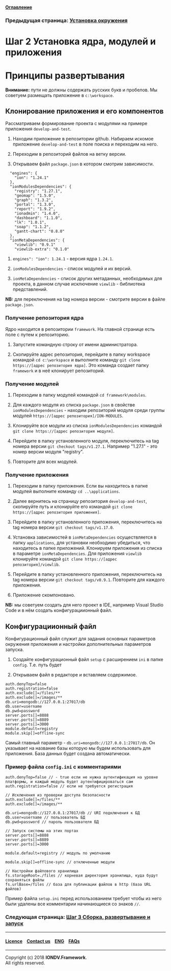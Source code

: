 #### [Оглавление](/docs/ru/index.md)

### Предыдущая страница: [Установка окружения](docs/ru/1_system_deployment/step1_installing_environment.md)

# Шаг 2 Установка ядра, модулей и приложения

# Принципы развертывания

**Внимание:** пути не должны содержать русских букв и пробелов. Мы советуем размещать приложение в `c:\workspace`.

## Клонирование приложения и его компонентов

Рассматриваем формирование проекта с модулями на примере приложения `develop-and-test`.
1. Находим приложение в репозитории github. Набираем искомое приложение `develop-and-test` в поле поиска и переходим на него.

2. Переходим в репозиторий файлов на ветку версии.

3. Открываем файл `package.json` в котором смотрим зависимости.

```
  "engines": {
    "ion": "1.24.1"
  },
  "ionModulesDependencies": {
    "registry": "1.27.1",
    "geomap": "1.5.0",
    "graph": "1.3.2",
    "portal": "1.3.0",
    "report": "1.9.2",
    "ionadmin": "1.4.0",
    "dashboard": "1.1.0",
    "lk": "1.0.1",
    "soap": "1.1.2",
    "gantt-chart": "0.8.0"
  },
  "ionMetaDependencies": {
    "viewlib": "0.9.1"
    "viewlib-extra": "0.1.0"
```

1. `engines": "ion": 1.24.1` - версия ядра `1.24.1`.  

2. `ionModulesDependencies` - список модулей и их версий.  

3. `ionMetaDependencies` - список других метаданных, необходимых для проекта, в данном случае исключение `viewlib` - библиотека представлений.

**NB:** для переключения на tag номера версии - смотрите версии в файле `package.json`.

### Получение репозитория ядра

Ядро находится в репозитории `framework`. На главной странице есть поле с путем к репозиторию.

1. Запустите командную строку от имени администратора. 

2. Скопируйте адрес репозитория, перейдите в папку workspace командой  `cd c:\workspace` и выполните команду `git clone https://[адрес репозитория ядра]`. Это команда создает папку `framework` и в неё клонирует репозиторий. 

### Получение модулей

1. Переходим в папку модулей командой `cd framework\modules`. 

2. Для каждого модуля из списка `package.json` в свойстве `ionModulesDependencies` - находим репозиторий модуля среди группы модулей `https://[адрес репозитория]/ION-MODULES`.

3. Клонируйте все модули из списка `ionModulesDependencies` командой `git clone https://[адрес репозитория модуля]`.

4. Перейдите в папку установленного модуля, переключитесь на tag номера версии `git checkout tags/v1.27.1`. Например "1.27.1" - это номер версии модуля "registry". 

5. Повторите для всех модулей. 

### Получение приложения

1. Переходим в папку приложения. Если вы находитесь в папке модулей выполните команду `cd ..\applications`.

2. Далее вернитесь на страницу репозитория `develop-and-test`, скопируйте путь и клонируйте его командой
`git clone https://[адрес репозитория приложения]`. 

3. Перейдите в папку установленного приложения, переключитесь на tag номера версии `git checkout tags/v1.17.0`.

4. Установка зависимостей в `ionMetaDependencies` осуществляется в папку `applications`, для установки необходимо убедиться, что находитесь в папке приложений. Клонируем приложения из списка в параметре  `ionMetaDependencies`. Для приложения `viewlib` клонируйте командой `git clone https://[адрес репозитория]/viewlib`.  

5. Перейдите в папку установленного приложения, переключитесь на tag номера версии `git checkout tags/v0.9.1`. Повторите для каждого приложения.

6. Приложение скомпоновано. 

**NB:** мы советуем создать для него проект в IDE, например Visual Studio Code и в нём создать конфигурациионный файл.  

## Конфигурациионный файл

Конфигурационный файл служит для задания основных параметров окружения приложения и настройки дополнительных параметров запуска.

1. Создайте конфигурационный файл `setup` с расширением `ini` в папке `config`. Т.е. путь будет 

2. Открываем файл в редакторе и вставляем содержимое. 

```
auth.denyTop=false 
auth.registration=false 
auth.exclude[]=/files/**
auth.exclude[]=/images/**
db.uri=mongodb://127.0.0.1:27017/db
db.user=username
db.pwd=password
server.ports[]=8888
server.ports[]=8889
server.ports[]=3000
module.default=registry
module.skip[]=offline-sync
```
Самый главный параметр - `db.uri=mongodb://127.0.0.1:27017/db`. Он указывает на название базы которую мы будем использовать для приложения. База данных будет создана автоматически.

### Пример файла `config.ini` с комментариями

```
auth.denyTop=false // - true если не нужна аутентификация на уровне платформы, и каждый модуль будет аутентифицироваться сам
auth.registration=false // если не требуется регистрация

// Исключения из проверки доступа безопасности
auth.exclude[]=/files/**
auth.exclude[]=/images/**

db.uri=mongodb://127.0.0.1:27017/db // URI подключения к БД
db.user=username // пользователь БД
db.pwd=password // пароль пользователя БД

// Запуск системы на этих портах
server.ports[]=8888
server.ports[]=8889
server.ports[]=3000

module.default=registry // модуль по умолчанию

module.skip[]=offline-sync // отключенные модули

// Настройки файлового хранилища
fs.storageRoot=./files // корневая директория хранилища, куда будут сохраняться файлы
fs.urlBase=/files // база для публикации файлов в http (база URL файлов)
```
Пример файла `setup.ini` перед использованием требует чтобы из него были удалены все комментарии начинающиеся со знаков `//`.

### Следующая страница: [Шаг 3 Сборка, развертывание и запуск](/docs/ru/1_system_deployment/step3_building_and_running.md)

--------------------------------------------------------------------------  


 #### [Licence](/LICENCE.md) &ensp;  [Contact us](https://iondv.ru/index.html) &ensp;  [ENG](/docs/en/1_system_deployment/step2_project_with_modules.md)   &ensp; [FAQs](/faqs.md)          



--------------------------------------------------------------------------  

Copyright (c) 2018 **IONDV.Framework**.  
All rights reserved.  




